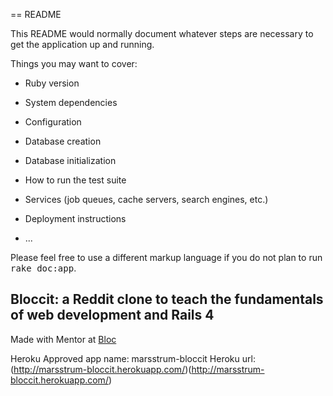 == README

This README would normally document whatever steps are necessary to get the
application up and running.

Things you may want to cover:

* Ruby version

* System dependencies

* Configuration

* Database creation

* Database initialization

* How to run the test suite

* Services (job queues, cache servers, search engines, etc.)

* Deployment instructions

* ...


Please feel free to use a different markup language if you do not plan to run
<tt>rake doc:app</tt>.
## Bloccit: a Reddit clone to teach the fundamentals of web development and Rails 4
Made with Mentor at [Bloc](http://bloc.io)

Heroku Approved app name: marsstrum-bloccit
Heroku url: (http://marsstrum-bloccit.herokuapp.com/)(http://marsstrum-bloccit.herokuapp.com/)